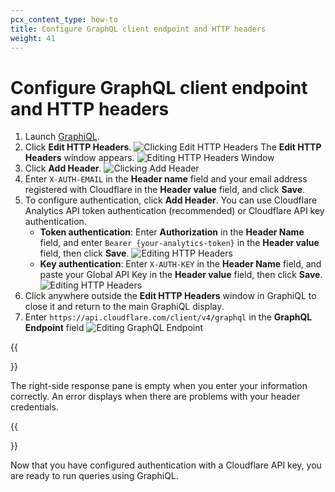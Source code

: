```yaml
---
pcx_content_type: how-to
title: Configure GraphQL client endpoint and HTTP headers
weight: 41
---
```


# Configure GraphQL client endpoint and HTTP headers

1.  Launch [GraphiQL](https://www.gatsbyjs.com/docs/how-to/querying-data/running-queries-with-graphiql/).
2.  Click **Edit HTTP Headers**.
    ![Clicking Edit HTTP Headers](/images/analytics/GraphiQL-edit-http-headers.png)
    The **Edit HTTP Headers** window appears.
    ![Editing HTTP Headers Window](/images/analytics/GraphiQL-edit-http-headers-window.png)
3.  Click **Add Header**.
    ![Clicking Add Header](/images/analytics/GraphiQL-add-header.png)
4.  Enter `X-AUTH-EMAIL` in the **Header name** field and your email address registered with Cloudflare in the **Header value** field, and click **Save**.
5.  To configure authentication, click **Add Header**. You can use Cloudflare Analytics API token authentication (recommended) or Cloudflare API key authentication.
    - **Token authentication**:
      Enter **Authorization** in the **Header Name** field, and enter `Bearer {your-analytics-token}` in the **Header value** field, then click **Save**.
      ![Editing HTTP Headers](/images/analytics/GraphiQL-edit-http-headers-token.png)
    - **Key authentication**:
      Enter `X-AUTH-KEY` in the **Header Name** field, and paste your Global API Key in the **Header value** field, then click **Save**.
      ![Editing HTTP Headers](/images/analytics/GraphiQL-edit-http-headers-complete.png)
6.  Click anywhere outside the **Edit HTTP Headers** window in GraphiQL to close it and return to the main GraphiQL display.
7.  Enter `https://api.cloudflare.com/client/v4/graphql` in the **GraphQL Endpoint** field
    ![Editing GraphQL Endpoint](/images/analytics/GraphiQL-response-pane.png)

{{<Aside type="note" header="Note">}}

The right-side response pane is empty when you enter your information correctly. An error displays when there are problems with your header credentials.

{{</Aside>}}

Now that you have configured authentication with a Cloudflare API key, you are ready to run queries using GraphiQL.
